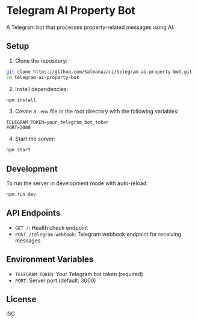 # Telegram AI Property Bot

A Telegram bot that processes property-related messages using AI.

## Setup

1. Clone the repository:
```bash
git clone https://github.com/Salmanazari/telegram-ai-property-bot.git
cd telegram-ai-property-bot
```

2. Install dependencies:
```bash
npm install
```

3. Create a `.env` file in the root directory with the following variables:
```
TELEGRAM_TOKEN=your_telegram_bot_token
PORT=3000
```

4. Start the server:
```bash
npm start
```

## Development

To run the server in development mode with auto-reload:
```bash
npm run dev
```

## API Endpoints

- `GET /`: Health check endpoint
- `POST /telegram-webhook`: Telegram webhook endpoint for receiving messages

## Environment Variables

- `TELEGRAM_TOKEN`: Your Telegram bot token (required)
- `PORT`: Server port (default: 3000)

## License

ISC 